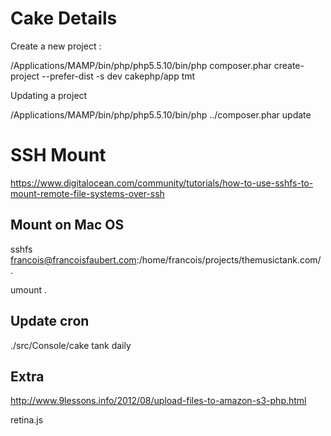 # Cake Details

Create a new project :

  /Applications/MAMP/bin/php/php5.5.10/bin/php composer.phar  create-project  --prefer-dist -s dev  cakephp/app tmt

Updating a project

  /Applications/MAMP/bin/php/php5.5.10/bin/php ../composer.phar update

# SSH Mount

https://www.digitalocean.com/community/tutorials/how-to-use-sshfs-to-mount-remote-file-systems-over-ssh

## Mount on Mac OS

sshfs francois@francoisfaubert.com:/home/francois/projects/themusictank.com/ .

umount .

## Update cron

./src/Console/cake tank daily

## Extra

http://www.9lessons.info/2012/08/upload-files-to-amazon-s3-php.html


retina.js
